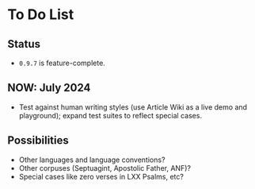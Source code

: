 # To Do List

## Status

* `0.9.7` is feature-complete. 

## NOW: July 2024

* Test against human writing styles (use Article Wiki as a live demo and
    playground); expand test suites to reflect special cases. 

## Possibilities

* Other languages and language conventions?
* Other corpuses (Septuagint, Apostolic Father, ANF)?
* Special cases like zero verses in LXX Psalms, etc?
